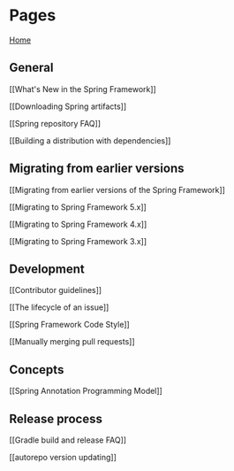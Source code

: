 # Pages

[Home](https://github.com/spring-projects/spring-framework/wiki)

## General

[[What's New in the Spring Framework]]

[[Downloading Spring artifacts]]

[[Spring repository FAQ]]

[[Building a distribution with dependencies]]

## Migrating from earlier versions

[[Migrating from earlier versions of the Spring Framework]]

[[Migrating to Spring Framework 5.x]]

[[Migrating to Spring Framework 4.x]]

[[Migrating to Spring Framework 3.x]]

## Development

[[Contributor guidelines]]

[[The lifecycle of an issue]]

[[Spring Framework Code Style]]

[[Manually merging pull requests]]

## Concepts

[[Spring Annotation Programming Model]]

## Release process

[[Gradle build and release FAQ]]

[[autorepo version updating]]
